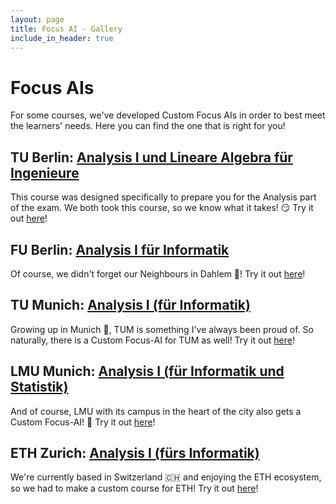 ```yaml
---
layout: page
title: Focus AI - Gallery
include_in_header: true
---
```


# Focus AIs
For some courses, we've developed Custom Focus AIs in order to best meet the learners' needs. Here you can find the one that is right for you!

## TU Berlin: [Analysis I und Lineare Algebra für Ingenieure](https://app.sophiaedulabs.com/focusai/ana-tub)
This course was designed specifically to prepare you for the Analysis part of the exam. We both took this course, so we know what it takes! 😏
Try it out [here](https://app.sophiaedulabs.com/focusai/ana-tub)!

## FU Berlin: [Analysis I für Informatik](https://app.sophiaedulabs.com/focusai/ana-tub)
Of course, we didn't forget our Neighbours in Dahlem 🧸!
Try it out [here](https://app.sophiaedulabs.com/focusai/ana-tub)!

## TU Munich: [Analysis I (für Informatik)](https://app.sophiaedulabs.com/focusai/ana-tub)
Growing up in Munich 🥨, TUM is something I've always been proud of. So naturally, there is a Custom Focus-AI for TUM as well!
Try it out [here](https://app.sophiaedulabs.com/focusai/ana-tub)!

## LMU Munich: [Analysis I (für Informatik und Statistik)](https://app.sophiaedulabs.com/focusai/ana-tub)
And of course, LMU with its campus in the heart of the city also gets a Custom Focus-AI! 🍻
Try it out [here](https://app.sophiaedulabs.com/focusai/ana-tub)!

## ETH Zurich: [Analysis I (fürs Informatik)](https://app.sophiaedulabs.com/focusai/ana-tub)
We're currently based in Switzerland 🇨🇭 and enjoying the ETH ecosystem, so we had to make a custom course for ETH!
Try it out [here](https://app.sophiaedulabs.com/focusai/ana-tub)!


<br>